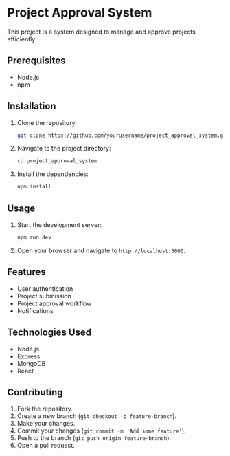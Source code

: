 # Project Approval System

This project is a system designed to manage and approve projects efficiently.

## Prerequisites

- Node.js
- npm

## Installation

1. Clone the repository:
   ```sh
   git clone https://github.com/yourusername/project_approval_system.git
   ```
2. Navigate to the project directory:
   ```sh
   cd project_approval_system
   ```
3. Install the dependencies:
   ```sh
   npm install
   ```

## Usage

1. Start the development server:
   ```sh
   npm run dev
   ```
2. Open your browser and navigate to `http://localhost:3000`.

## Features

- User authentication
- Project submission
- Project approval workflow
- Notifications

## Technologies Used

- Node.js
- Express
- MongoDB
- React

## Contributing

1. Fork the repository.
2. Create a new branch (`git checkout -b feature-branch`).
3. Make your changes.
4. Commit your changes (`git commit -m 'Add some feature'`).
5. Push to the branch (`git push origin feature-branch`).
6. Open a pull request.
